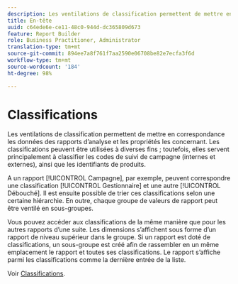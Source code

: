 ```yaml
---
description: Les ventilations de classification permettent de mettre en correspondance les données des rapports d’analyse et les propriétés les concernant. Les classifications peuvent être utilisées à diverses fins ; toutefois, elles servent principalement à classifier les codes de suivi de campagne (internes et externes), ainsi que les identifiants de produits.
title: En-tête
uuid: c64ede6e-ce11-48c0-944d-dc365809d673
feature: Report Builder
role: Business Practitioner, Administrator
translation-type: tm+mt
source-git-commit: 894ee7a8f761f7aa2590e06708be82e7ecfa3f6d
workflow-type: tm+mt
source-wordcount: '184'
ht-degree: 98%

---
```



# Classifications

Les ventilations de classification permettent de mettre en correspondance les données des rapports d’analyse et les propriétés les concernant. Les classifications peuvent être utilisées à diverses fins ; toutefois, elles servent principalement à classifier les codes de suivi de campagne (internes et externes), ainsi que les identifiants de produits.

A un rapport [!UICONTROL Campagne], par exemple, peuvent correspondre une classification [!UICONTROL Gestionnaire] et une autre [!UICONTROL Débouché]. Il est ensuite possible de trier ces classifications selon une certaine hiérarchie. En outre, chaque groupe de valeurs de rapport peut être ventilé en sous-groupes.

Vous pouvez accéder aux classifications de la même manière que pour les autres rapports d’une suite. Les dimensions s’affichent sous forme d’un rapport de niveau supérieur dans le groupe. Si un rapport est doté de classifications, un sous-groupe est créé afin de rassembler en un même emplacement le rapport et toutes ses classifications. Le rapport s’affiche parmi les classifications comme la dernière entrée de la liste.

Voir [Classifications](/help/components/classifications/c-classifications.md).
